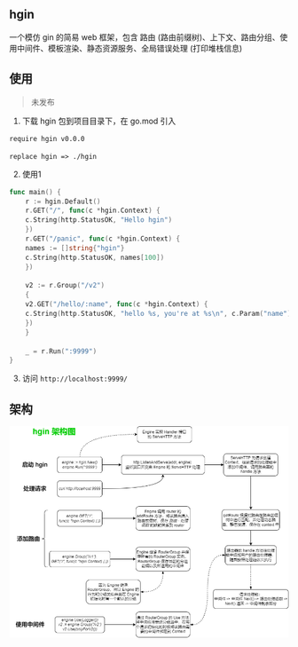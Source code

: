 ## hgin
一个模仿 gin 的简易 web 框架，包含 路由 (路由前缀树)、上下文、路由分组、使用中间件、模板渲染、静态资源服务、全局错误处理 (打印堆栈信息)

## 使用
> 未发布
1. 下载 hgin 包到项目目录下，在 go.mod 引入
```
require hgin v0.0.0

replace hgin => ./hgin
```
2. 使用1
```go
func main() {
    r := hgin.Default()
    r.GET("/", func(c *hgin.Context) {
    c.String(http.StatusOK, "Hello hgin")
    })
    r.GET("/panic", func(c *hgin.Context) {
    names := []string{"hgin"}
    c.String(http.StatusOK, names[100])
    })
    
    v2 := r.Group("/v2")
    {
    v2.GET("/hello/:name", func(c *hgin.Context) {
    c.String(http.StatusOK, "hello %s, you're at %s\n", c.Param("name"), c.Path)
    })
    }
    
    _ = r.Run(":9999")
}
```
3. 访问 `http://localhost:9999/`

## 架构
<img src="https://raw.githubusercontent.com/weedsx/picgo/master/hgin.png"/>